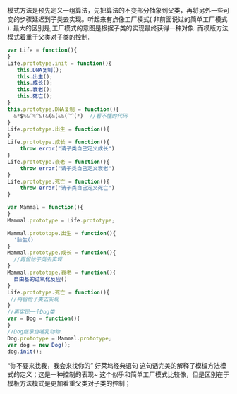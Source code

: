模式方法是预先定义一组算法，先把算法的不变部分抽象到父类，再将另外一些可变的步骤延迟到子类去实现。听起来有点像工厂模式( 非前面说过的简单工厂模式 ).
最大的区别是,工厂模式的意图是根据子类的实现最终获得一种对象. 而模版方法模式着重于父类对子类的控制.

<!-- 父类 -->

```js
var Life = function(){
}
Life.prototype.init = function(){
   this.DNA复制();
   this.出生();
   this.成长();
   this.衰老();
   this.死亡();
}
this.prototype.DNA复制 = function(){
  &*$%&^%^&(&(&(&&(^^(*)  //看不懂的代码
}
Life.prototype.出生 = function(){
}
Life.prototype.成长 = function(){
    throw error("请子类自己定义成长")
}
Life.prototype.衰老 = function(){
    throw error("请子类自己定义衰老")
}
Life.prototype.死亡 = function(){
    throw error("请子类自己定义死亡")
}


```


<!-- 子类 -->

```js
var Mammal = function(){
}
Mammal.prototype = Life.prototype;  

Mammal.prototope.出生 = function(){
  '胎生()
}
Mammal.prototype.成长 = function(){
  //再留给子类去实现
}
Mammal.prototope.衰老 = function(){
  自由基的过氧化反应()
}
Life.prototype.死亡 = function(){
 //再留给子类去实现
}
//再实现一个Dog类
var = Dog = function(){
}
//Dog继承自哺乳动物.
Dog.prototype = Mammal.prototype;
var dog = new Dog();
dog.init();

```

“你不要来找我，我会来找你的” 好莱坞经典语句
这句话完美的解释了模板方法模式的定义；这是一种控制的表现~
这个似乎和简单工厂模式比较像，但是区别在于模板方法模式是更加看重父类对子类的控制；